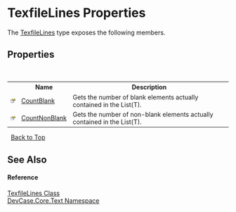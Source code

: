 # TexfileLines Properties
 

The <a href="T_DevCase_Core_Text_TexfileLines">TexfileLines</a> type exposes the following members.


## Properties
&nbsp;<table><tr><th></th><th>Name</th><th>Description</th></tr><tr><td>![Public property](media/pubproperty.gif "Public property")</td><td><a href="P_DevCase_Core_Text_TexfileLines_CountBlank">CountBlank</a></td><td>
Gets the number of blank elements actually contained in the List(T).</td></tr><tr><td>![Public property](media/pubproperty.gif "Public property")</td><td><a href="P_DevCase_Core_Text_TexfileLines_CountNonBlank">CountNonBlank</a></td><td>
Gets the number of non-blank elements actually contained in the List(T).</td></tr></table>&nbsp;
<a href="#texfilelines-properties">Back to Top</a>

## See Also


#### Reference
<a href="T_DevCase_Core_Text_TexfileLines">TexfileLines Class</a><br /><a href="N_DevCase_Core_Text">DevCase.Core.Text Namespace</a><br />